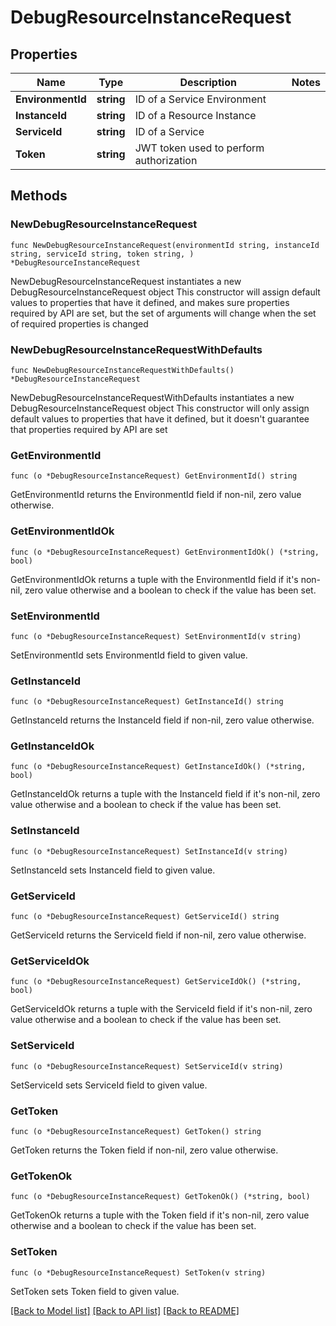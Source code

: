 # DebugResourceInstanceRequest

## Properties

Name | Type | Description | Notes
------------ | ------------- | ------------- | -------------
**EnvironmentId** | **string** | ID of a Service Environment | 
**InstanceId** | **string** | ID of a Resource Instance | 
**ServiceId** | **string** | ID of a Service | 
**Token** | **string** | JWT token used to perform authorization | 

## Methods

### NewDebugResourceInstanceRequest

`func NewDebugResourceInstanceRequest(environmentId string, instanceId string, serviceId string, token string, ) *DebugResourceInstanceRequest`

NewDebugResourceInstanceRequest instantiates a new DebugResourceInstanceRequest object
This constructor will assign default values to properties that have it defined,
and makes sure properties required by API are set, but the set of arguments
will change when the set of required properties is changed

### NewDebugResourceInstanceRequestWithDefaults

`func NewDebugResourceInstanceRequestWithDefaults() *DebugResourceInstanceRequest`

NewDebugResourceInstanceRequestWithDefaults instantiates a new DebugResourceInstanceRequest object
This constructor will only assign default values to properties that have it defined,
but it doesn't guarantee that properties required by API are set

### GetEnvironmentId

`func (o *DebugResourceInstanceRequest) GetEnvironmentId() string`

GetEnvironmentId returns the EnvironmentId field if non-nil, zero value otherwise.

### GetEnvironmentIdOk

`func (o *DebugResourceInstanceRequest) GetEnvironmentIdOk() (*string, bool)`

GetEnvironmentIdOk returns a tuple with the EnvironmentId field if it's non-nil, zero value otherwise
and a boolean to check if the value has been set.

### SetEnvironmentId

`func (o *DebugResourceInstanceRequest) SetEnvironmentId(v string)`

SetEnvironmentId sets EnvironmentId field to given value.


### GetInstanceId

`func (o *DebugResourceInstanceRequest) GetInstanceId() string`

GetInstanceId returns the InstanceId field if non-nil, zero value otherwise.

### GetInstanceIdOk

`func (o *DebugResourceInstanceRequest) GetInstanceIdOk() (*string, bool)`

GetInstanceIdOk returns a tuple with the InstanceId field if it's non-nil, zero value otherwise
and a boolean to check if the value has been set.

### SetInstanceId

`func (o *DebugResourceInstanceRequest) SetInstanceId(v string)`

SetInstanceId sets InstanceId field to given value.


### GetServiceId

`func (o *DebugResourceInstanceRequest) GetServiceId() string`

GetServiceId returns the ServiceId field if non-nil, zero value otherwise.

### GetServiceIdOk

`func (o *DebugResourceInstanceRequest) GetServiceIdOk() (*string, bool)`

GetServiceIdOk returns a tuple with the ServiceId field if it's non-nil, zero value otherwise
and a boolean to check if the value has been set.

### SetServiceId

`func (o *DebugResourceInstanceRequest) SetServiceId(v string)`

SetServiceId sets ServiceId field to given value.


### GetToken

`func (o *DebugResourceInstanceRequest) GetToken() string`

GetToken returns the Token field if non-nil, zero value otherwise.

### GetTokenOk

`func (o *DebugResourceInstanceRequest) GetTokenOk() (*string, bool)`

GetTokenOk returns a tuple with the Token field if it's non-nil, zero value otherwise
and a boolean to check if the value has been set.

### SetToken

`func (o *DebugResourceInstanceRequest) SetToken(v string)`

SetToken sets Token field to given value.



[[Back to Model list]](../README.md#documentation-for-models) [[Back to API list]](../README.md#documentation-for-api-endpoints) [[Back to README]](../README.md)


